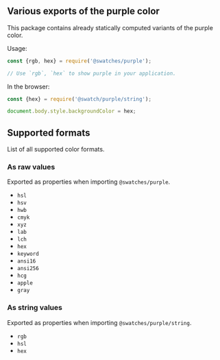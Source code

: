 ## Various exports of the purple color

This package contains already statically computed variants of the purple color.

Usage:
```js
const {rgb, hex} = require('@swatches/purple');

// Use `rgb`, `hex` to show purple in your application.
```

In the browser:
```js
const {hex} = require('@swatch/purple/string');

document.body.style.backgroundColor = hex;
```

## Supported formats


List of all supported color formats.

### As raw values

Exported as properties when importing `@swatches/purple`.

- `hsl`
- `hsv`
- `hwb`
- `cmyk`
- `xyz`
- `lab`
- `lch`
- `hex`
- `keyword`
- `ansi16`
- `ansi256`
- `hcg`
- `apple`
- `gray`

### As string values

Exported as properties when importing `@swatches/purple/string`.

- `rgb`
- `hsl`
- `hex`
